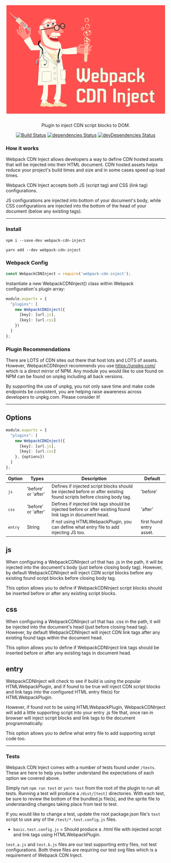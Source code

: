 <div align="center">
  <img src="/assets/logo.png" width="500" />
  <p style="margin-top: 25px;">Plugin to inject CDN script blocks to DOM.</p>

[![Build Status](https://travis-ci.com/drolsen/webpack-svg-spritely.svg?branch=master)](https://travis-ci.com/drolsen/webpack-svg-spritely)
[![dependencies Status](https://david-dm.org/drolsen/webpack-svg-spritely/status.svg)](https://david-dm.org/drolsen/webpack-svg-spritely)
[![devDependencies Status](https://david-dm.org/drolsen/webpack-svg-spritely/dev-status.svg)](https://david-dm.org/drolsen/webpack-svg-spritely?type=dev)
</div>

### How it works
Webpack CDN Inject allows developers a way to define CDN hosted assets that will be injected into their HTML document. CDN hosted assets helps reduce your project's build times and size and in some cases speed up load times.

Webpack CDN Inject accepts both JS (script tag) and CSS (link tag) configurations.

JS configurations are injected into bottom of your document's body, while CSS configurations are  injected into the bottom of the head of your document (below any existing tags).

---
### Install
```
npm i --save-dev webpack-cdn-inject
```
```
yarn add --dev webpack-cdn-inject
```

### Webpack Config
```js
const WebpackCDNInject = require('webpack-cdn-inject');
```
Instantiate a new WebpackCDNInject() class within Webpack configuration's plugin array:
```js
module.exports = {
  "plugins": [
    new WebpackCDNInject({
      [key]: [url.js],
      [key]: [url.css]
    })
  ]
};
```

### Plugin Recommendations
There are LOTS of CDN sites out there that host lots and LOTS of assets.
However, WebpackCDNInject recommends you use https://unpkg.com/ which is a direct mirror of NPM.
Any module you would like to use found on NPM can be found on unpkg including all back versions.

By supporting the use of unpkg, you not only save time and make code endpoints be consistent, you are helping raise awareness across developers to unpkg.com. Please consider it!

---

## Options

```js
module.exports = {
  "plugins": [
    new WebpackCDNInject({
      [key]: [url.js],
      [key]: [url.css]
    }, {options})
  ]
};
```

Option | Types | Description | Default
--- | --- | --- | ---
`js` | 'before' or 'after' | Defines if injected script blocks should be injected before or after existing found scripts before closing body tag. | 'before'
`css` | 'before' or 'after' | Defines if injected link tags should be injected before or after existing found link tags in document head. | 'after'
`entry` | String | If not using HTMLWebpackPlugin, you can define what entry file to add injecting JS too. | first found entry asset.


## js
When configuring a WebpackCDNInject url that has .js in the path, it will be injected into the document's body (just before closing body tag). However, by default WebpackCDNInject will inject CDN script blocks before any existing found script blocks before closing body tag.

This option allows you to define if WebpackCDNInject script blocks should be inserted before or after any existing script blocks.

## css
When configuring a WebpackCDNInject url that has .css in the path, it will be injected into the document's head (just before closing head tag). However, by default WebpackCDNInject will inject CDN link tags after any existing found tags within the document head.

This option allows you to define if WebpackCDNInject link tags should be inserted before or after any existing tags in document head.

## entry
WebpackCDNInject will check to see if build is using the popular HTMLWebpackPlugin, and if found to be true will inject CDN script blocks and link tags into the configured HTML entry file(s) for HTMLWebpackPlugin.

However, if found not to be using HTMLWebpackPlugin, WebpackCDNInject will add a little supporting script into your entry .js file that, once ran in browser will inject script blocks and link tags to the document programmatically.

This option allows you to define what entry file to add supporting script code too. 

---

### Tests

Webpack CDN Inject comes with a number of tests found under `/tests`.
These are here to help you better understand the expectations of each option we covered above.

Simply run `npm run test` or `yarn test` from the root of the plugin to run all tests. Running a test will produce a `/dist/[test]` directories. With each test, be sure to review the bottom of the bundled.js file(s), and the sprite file to understanding changes taking place from test to test.

If you would like to change a test, update the root package.json file's `test` script to use any of the `/test/*.test.config.js` files.

- `basic.test.config.js` = Should produce a .html file with injected script and link tags using HTMLWebpackPlugin.

`test.a.js` and `test.b.js` files are our test supporting entry files, not test configurations. Both these files are requiring our test svg files which is a requirement of Webpack CDN Inject.